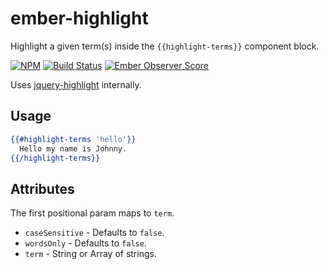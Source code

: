 # ember-highlight

Highlight a given term(s) inside the `{{highlight-terms}}` component block.

[![NPM][npm-badge-img]][npm-badge-link]
[![Build Status][travis-badge]][travis-badge-url]
[![Ember Observer Score][ember-observer-badge]][ember-observer-url]

Uses [jquery-highlight] internally.

## Usage

```hbs
{{#highlight-terms 'hello'}}
  Hello my name is Johnny.
{{/highlight-terms}}
```

## Attributes

The first positional param maps to `term`.

* `caseSensitive` - Defaults to `false`.
* `wordsOnly` - Defaults to `false`.
* `term` - String or Array of strings.

[jquery-highlight]: https://github.com/knownasilya/jquery-highlight
[npm-badge-img]: https://badge.fury.io/js/ember-highlight.svg
[npm-badge-link]: http://badge.fury.io/js/ember-highlight
[travis-badge]: https://travis-ci.org/knownasilya/ember-highlight.svg
[travis-badge-url]: https://travis-ci.org/knownasilya/ember-highlight
[ember-observer-badge]: http://emberobserver.com/badges/ember-highlight.svg
[ember-observer-url]: http://emberobserver.com/addons/ember-highlight
